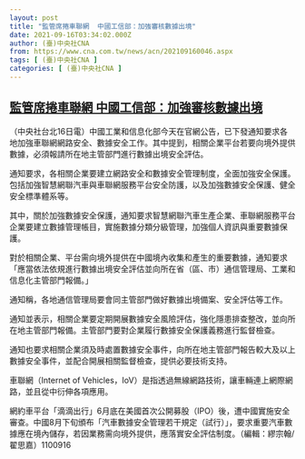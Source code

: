 ```yaml
---
layout: post
title: "監管席捲車聯網  中國工信部：加強審核數據出境"
date: 2021-09-16T03:34:02.000Z
author: (臺)中央社CNA
from: https://www.cna.com.tw/news/acn/202109160046.aspx
tags: [ (臺)中央社CNA ]
categories: [ (臺)中央社CNA ]
---
```

<!--1631763242000-->
[監管席捲車聯網  中國工信部：加強審核數據出境](https://www.cna.com.tw/news/acn/202109160046.aspx)
------

<div>
<div></div><div class="paragraph"><p>（中央社台北16日電）中國工業和信息化部今天在官網公告，已下發通知要求各地加強車聯網網路安全、數據安全工作。其中提到，相關企業平台若要向境外提供數據，必須報請所在地主管部門進行數據出境安全評估。</p><p>通知要求，各相關企業要建立網路安全和數據安全管理制度，全面加強安全保護。包括加強智慧網聯汽車與車聯網服務平台安全防護，以及加強數據安全保護、健全安全標準體系等。</p><p>其中，關於加強數據安全保護，通知要求智慧網聯汽車生產企業、車聯網服務平台企業要建立數據管理帳目，實施數據分類分級管理，加強個人資訊與重要數據保護。</p><p>對於相關企業、平台需向境外提供在中國境內收集和產生的重要數據，通知要求「應當依法依規進行數據出境安全評估並向所在省（區、市）通信管理局、工業和信息化主管部門報備。」</p><p>通知稱，各地通信管理局要會同主管部門做好數據出境備案、安全評估等工作。</p><p>通知並表示，相關企業要定期開展數據安全風險評估，強化隱患排查整改，並向所在地主管部門報備。主管部門要對企業履行數據安全保護義務進行監督檢查。</p><p>通知也要求相關企業須及時處置數據安全事件，向所在地主管部門報告較大及以上數據安全事件，並配合開展相關監督檢查，提供必要技術支持。</p><p>車聯網（Internet of Vehicles，IoV）是指透過無線網路技術，讓車輛連上網際網路，並且從中衍伸各項應用。</p><p>網約車平台「滴滴出行」6月底在美國首次公開募股（IPO）後，遭中國實施安全審查。中國8月下旬頒布「汽車數據安全管理若干規定（試行）」，要求重要汽車數據應在境內儲存，若因業務需向境外提供，應落實安全評估制度。（編輯：繆宗翰/翟思嘉）1100916</p></div>
</div>
